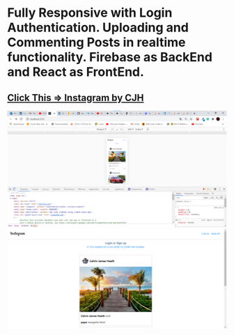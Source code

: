 # Fully Responsive with Login Authentication. Uploading and Commenting Posts in realtime functionality. Firebase as BackEnd and React as FrontEnd.

## [Click This  => Instagram by CJH](https://instagram-clone-a246d.web.app/)

![](https://github.com/CalvinJamesHeath/instagramClone/blob/master/instagram-clone/img%20responsive.png?raw=true)
![](https://github.com/CalvinJamesHeath/instagramClone/blob/master/instagram-clone/img%20.png?raw=true)
